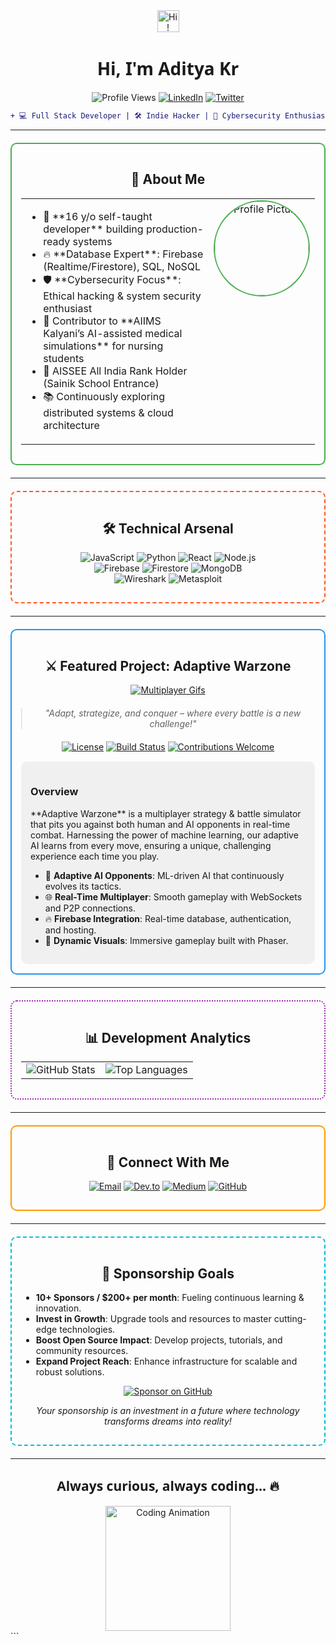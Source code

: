 <div align="center">
  <img src="https://media.giphy.com/media/hvRJCLFzcasrR4ia7z/giphy.gif" width="35" alt="Hi!">
  <h1 style="font-family: 'Segoe UI', Tahoma, Geneva, Verdana, sans-serif;">Hi, I'm Aditya Kr</h1>
  <p>
    <img src="https://komarev.com/ghpvc/?username=AdityaKr&color=blueviolet&label=Profile+Views" alt="Profile Views">
    <a href="https://www.linkedin.com/in/aditya-gupta-42a275359?utm_source=share&utm_campaign=share_via&utm_content=profile&utm_medium=android_app"><img src="https://img.shields.io/badge/LinkedIn-Connect-%230A66C2?logo=linkedin" alt="LinkedIn"></a>
    <a href="https://x.com/AdiK0251?t=4ZmVsg0BbW5T9vquyxkR5w&s=09"><img src="https://img.shields.io/badge/Twitter-Follow-%231DA1F2?logo=twitter" alt="Twitter"></a>
  </p>
</div>

```diff
+ 💻 Full Stack Developer | 🛠️ Indie Hacker | 🔐 Cybersecurity Enthusiast
```

---

<div style="border: 2px solid #4CAF50; border-radius: 10px; padding: 15px; margin: 20px 0;">
  <h2 align="center">🚀 About Me</h2>
  <table>
    <tr>
      <td width="70%" valign="top">
        <ul>
          <li>🎂 **16 y/o self-taught developer** building production-ready systems</li>
          <li>🔥 **Database Expert**: Firebase (Realtime/Firestore), SQL, NoSQL</li>
          <li>🛡️ **Cybersecurity Focus**: Ethical hacking & system security enthusiast</li>
          <li>🏥 Contributor to **AIIMS Kalyani’s AI-assisted medical simulations** for nursing students</li>
          <li>🏅 AISSEE All India Rank Holder (Sainik School Entrance)</li>
          <li>📚 Continuously exploring distributed systems & cloud architecture</li>
        </ul>
      </td>
      <td width="30%" valign="top" align="center">
        <img src="https://avatars.githubusercontent.com/u/166922118?v=4" width="150" alt="Profile Picture" style="border-radius: 50%; border: 2px solid #4CAF50;">
      </td>
    </tr>
  </table>
</div>

---

<div style="border: 2px dashed #FF5722; border-radius: 10px; padding: 15px; margin: 20px 0;">
  <h2 align="center">🛠 Technical Arsenal</h2>
  <p align="center">
    <img src="https://img.shields.io/badge/-JavaScript-F7DF1E?logo=javascript&logoColor=black" alt="JavaScript">
    <img src="https://img.shields.io/badge/-Python-3776AB?logo=python&logoColor=white" alt="Python">
    <img src="https://img.shields.io/badge/-React-61DAFB?logo=react&logoColor=black" alt="React">
    <img src="https://img.shields.io/badge/-Node.js-339933?logo=node.js&logoColor=white" alt="Node.js"><br>
    <img src="https://img.shields.io/badge/-Firebase-FFCA28?logo=firebase&logoColor=black" alt="Firebase">
    <img src="https://img.shields.io/badge/-Firestore-FFCA28?logo=firebase&logoColor=black" alt="Firestore">
    <img src="https://img.shields.io/badge/-MongoDB-47A248?logo=mongodb&logoColor=white" alt="MongoDB"><br>
    <img src="https://img.shields.io/badge/-Wireshark-1679A7?logo=wireshark&logoColor=white" alt="Wireshark">
    <img src="https://img.shields.io/badge/-Metasploit-F72424?logo=metasploit&logoColor=white" alt="Metasploit">
  </p>
</div>

---

<div style="border: 2px solid #2196F3; border-radius: 10px; padding: 15px; margin: 20px 0;">
  <h2 align="center">⚔️ Featured Project: Adaptive Warzone</h2>
  <div align="center">
    <a href="https://www.indiedb.com/games/aground/images/multiplayer-gifs2" title="Multiplayer Gifs - IndieDB" target="_blank"><img src="https://media.indiedb.com/cache/images/games/1/65/64058/thumb_300x150/april1.gif" alt="Multiplayer Gifs" /></a>
  </div>
  <blockquote style="font-style: italic; text-align: center; margin: 20px 0;">
    "Adapt, strategize, and conquer – where every battle is a new challenge!"
  </blockquote>
  <p align="center">
    <a href="LICENSE"><img src="https://img.shields.io/badge/license-MIT-blue.svg" alt="License"></a>
    <a href="#"><img src="https://img.shields.io/badge/build-passing-brightgreen.svg" alt="Build Status"></a>
    <a href="CONTRIBUTING.md"><img src="https://img.shields.io/badge/contributions-welcome-orange.svg" alt="Contributions Welcome"></a>
  </p>
  <div style="background-color: #f0f0f0; border-radius: 10px; padding: 15px; margin-top: 15px;">
    <h3>Overview</h3>
    <p>
      **Adaptive Warzone** is a multiplayer strategy & battle simulator that pits you against both human and AI opponents in real-time combat. Harnessing the power of machine learning, our adaptive AI learns from every move, ensuring a unique, challenging experience each time you play.
    </p>
    <ul>
      <li>🤖 <strong>Adaptive AI Opponents</strong>: ML-driven AI that continuously evolves its tactics.</li>
      <li>🌐 <strong>Real-Time Multiplayer</strong>: Smooth gameplay with WebSockets and P2P connections.</li>
      <li>🔥 <strong>Firebase Integration</strong>: Real-time database, authentication, and hosting.</li>
      <li>🎨 <strong>Dynamic Visuals</strong>: Immersive gameplay built with Phaser.</li>
    </ul>
  </div>
</div>

---

<div style="border: 2px dotted #9C27B0; border-radius: 10px; padding: 15px; margin: 20px 0;">
  <h2 align="center">📊 Development Analytics</h2>
  <table align="center">
    <tr>
      <td align="center">
        <img src="https://github-readme-stats.vercel.app/api?username=AdityaKr&show_icons=true&theme=radical&count_private=true" alt="GitHub Stats">
      </td>
      <td align="center">
        <img src="https://github-readme-stats.vercel.app/api/top-langs/?username=AdityaKr&layout=compact&theme=vision-friendly-dark" alt="Top Languages">
      </td>
    </tr>
  </table>
</div>

---

<div style="border: 2px solid #FF9800; border-radius: 10px; padding: 15px; margin: 20px 0;">
  <h2 align="center">🤝 Connect With Me</h2>
  <p align="center">
    <a href="mailto: nooneitsadik0251@gmail.com"><img src="https://img.shields.io/badge/-Email-D14836?logo=gmail&logoColor=white" alt="Email"></a>
    <a href="https://dev.to/adityagupta0251"><img src="https://img.shields.io/badge/-Dev.to-0A0A0A?logo=dev.to&logoColor=white" alt="Dev.to"></a>
    <a href="https://medium.com/@yourprofile"><img src="https://img.shields.io/badge/-Medium-12100E?logo=medium&logoColor=white" alt="Medium"></a>
    <a href="https://github.com/AdityaKr"><img src="https://img.shields.io/badge/-GitHub-181717?logo=github&logoColor=white" alt="GitHub"></a>
  </p>
</div>

---

<div style="border: 2px dashed #00BCD4; border-radius: 10px; padding: 15px; margin: 20px 0;">
  <h2 align="center">🎯 Sponsorship Goals</h2>
  <ul>
    <li><strong>10+ Sponsors / $200+ per month</strong>: Fueling continuous learning & innovation.</li>
    <li><strong>Invest in Growth</strong>: Upgrade tools and resources to master cutting-edge technologies.</li>
    <li><strong>Boost Open Source Impact</strong>: Develop projects, tutorials, and community resources.</li>
    <li><strong>Expand Project Reach</strong>: Enhance infrastructure for scalable and robust solutions.</li>
  </ul>
  <p align="center">
    <a href="https://github.com/sponsors/adityagupta0251">
      <img src="https://img.shields.io/badge/Sponsor-❤️-brightgreen" alt="Sponsor on GitHub">
    </a>
  </p>
  <p align="center" style="font-style: italic;">Your sponsorship is an investment in a future where technology transforms dreams into reality!</p>
</div>

---

<div align="center">
  <h2 style="font-family: 'Segoe UI', Tahoma, Geneva, Verdana, sans-serif;">Always curious, always coding... 🔥</h2>
  <img src="https://media.giphy.com/media/jRf5fsn8G6YaogAWxn/giphy.gif" width="200" alt="Coding Animation">
</div>
```
